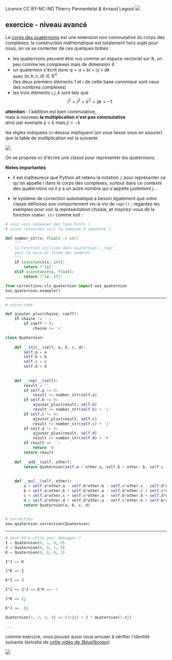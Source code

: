 <div class="licence">
<span>Licence CC BY-NC-ND</span>
<span>Thierry Parmentelat &amp; Arnaud Legout</span>
<span><img src="media/both-logos-small-alpha.png" /></span>
</div>

## exercice - niveau avancé

Le [corps des quaternions](https://fr.wikipedia.org/wiki/Quaternion) est une extension non commutative du corps des complexes; la construction mathématique est totalement hors sujet pour nous, on va se contenter de ces quelques bribes :

* les quaternions peuvent être vus comme un espace vectoriel 
  sur $\mathbb{R}$, un peu comme les complexes mais de dimension 4
* un quaternion s'écrit donc $q = a + bi + cj + dk$  
  avec $(a, b, c, d) \in \mathbb{R}^4$  
  (les deux premiers éléments $1$ et $i$ de cette base canonique sont ceux des nombres complexes)
* les trois éléments $i, j, k$ sont tels que  
  $$i^2 = j^2 = k^2 = ijk = -1$$

**attention** : l'addition est bien commutative,  
mais à nouveau **la multiplication n'est pas commutative**  
ainsi par exemple $ij = k$ mais $ji = -k$

les règles indiquées ci-dessus impliquent (on vous laisse vous en assurer) que la table de multiplication est la suivante

![](media/quaternion-table.png)

On se propose ici d'écrire une classe pour représenter les quaternions.

**Notes importantes**

* il est malheureux que Python ait retenu la notation `j` pour représenter ce qu'on appelle $i$ dans le corps des complexes, surtout dans ce contexte des quaternions où il y a un autre nombre qui s'appelle justement $j$...

* le système de correction automatique a besoin également que votre classe définisse son comportement vis-à-vis de `repr()` ; regardez les exemples pour voir la représentation choisie, et inspirez-vous de la fonction `number_str` comme suit :


```python
# vous vous souvenez des type hints ?
# sinon retournez voir la semaine 4 séquence 1

def number_str(x: float) -> str:
    """
    la fonction utilisée dans Quaternion.__repr__ 
    pour la mise en forme des nombres
    """
    if isinstance(x, int):
        return f"{x}"
    elif isinstance(x, float):
        return f"{x:.1f}"
```


```python
from corrections.cls_quaternion import exo_quaternion
exo_quaternion.example()
```

*****


```python
# votre code

def ajouter_plus(chaine, coeff):
    if chaine != '':
        if coeff > 0:
            chaine += '+'

class Quaternion:
    
    def __init__(self, a, b, c, d):
        self.a = a
        self.b = b
        self.c = c
        self.d = d
        
  
    def __repr__(self):
        result = ''
        if self.a != 0:
            result += number_str(self.a)
        if self.b != 0:
            ajouter_plus(result, self.b)
            result += number_str(self.b) + 'i'
        if self.c != 0:
            ajouter_plus(result, self.c)
            result += number_str(self.c) + 'j'
        if self.d != 0:
            ajouter_plus(result, self.d)
            result += number_str(self.d) + 'k'
        if result == '':
            return '0'
        return result
    
    def __add__(self, other):
        return Quaternion(self.a + other.a, self.b + other. b, self.c + other.c, self.d + other.d)
    
    
    def __mul__(self, other):
        a = self.a*other.a - self.b*other.b - self.c*other.c - self.d*other.d
        b = self.a*other.b + self.b*other.a - self.d*other.c + self.c*other.d
        c = self.a*other.c + self.c*other.a - self.b*other.d + self.d*other.b
        d = self.a*other.d + self.d*other.a - self.c*other.b + self.b*other.c
        return Quaternion(a, b, c, d)
        
```


```python
# correction
exo_quaternion.correction(Quaternion)
```

*****


```python
# peut-être utile pour debugger ?
I = Quaternion(0, 1, 0, 0)
J = Quaternion(0, 0, 1, 0)
K = Quaternion(0, 0, 0, 1)
```


```python
I*J == K
```


```python
J*K == I
```


```python
K*I == J
```


```python
I*I == J*J == K*K == -1
```


```python
J*K == 1j
```


```python
K*J == -1j
```


```python
Quaternion(1, 2, 3, 4) == (1+2j) + J * Quaternion(3-4j)
```


```python
...
```

comme exercice, vous pouvez aussi vous amuser à vérifier l'identité suivante (extraite de [cette vidéo de 3blue1brown](https://www.youtube.com/watch?v=d4EgbgTm0Bg))

![](media/quaternion-multiply.png)
